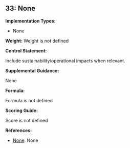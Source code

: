## 33: None

**Implementation Types:**
 
- None

**Weight:** Weight is not defined

**Control Statement:**

Include sustainability/operational impacts when relevant.

**Supplemental Guidance:**

None

**Formula:**

Formula is not defined

**Scoring Guide:**

Score is not defined

**References:**

- [None](None): None